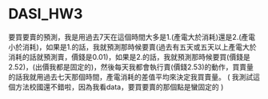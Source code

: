# DASI_HW3

要買要賣的預測，我是用過去7天在這個時間大多是1.(產電大於消耗)還是2.(產電小於消耗)，如果是1.的話，我就預測那時候要賣(過去有五天或五天以上產電大於消耗的話就預測賣，價錢是0.01)，如果是2.的話，我就預測那時候要買(價錢是2.52)，(出價我都是固定的)，然後每天我都會執行賣(價錢2.53)的動作，買賣量的話我就用過去七天那個時間，產電消耗的差值平均來決定我買賣量。 ( 我測試這個方法校國還不錯啦，因為我看data，要買要賣的那個點是蠻固定的 )
